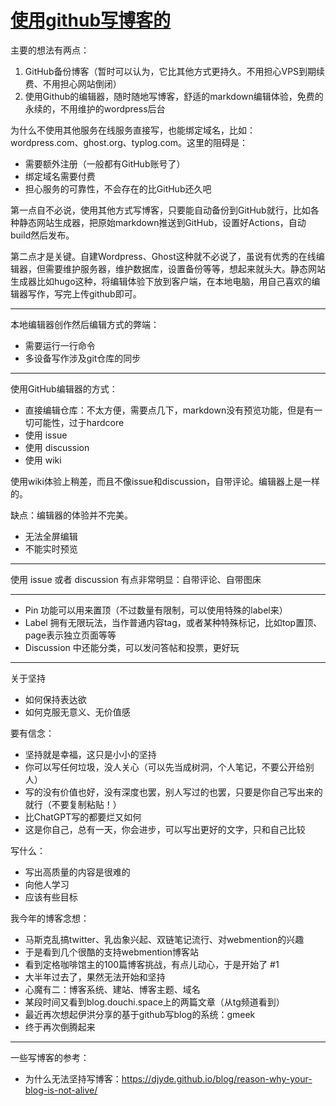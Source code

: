 # [使用github写博客的](https://github.com/shyn/shyn.github.io/issues/6)

主要的想法有两点：

1. GitHub备份博客（暂时可以认为，它比其他方式更持久。不用担心VPS到期续费、不用担心网站倒闭）
2. 使用Github的编辑器，随时随地写博客，舒适的markdown编辑体验，免费的永续的，不用维护的wordpress后台

为什么不使用其他服务在线服务直接写，也能绑定域名，比如：wordpress.com、ghost.org、typlog.com。这里的阻碍是：

- 需要额外注册（一般都有GitHub账号了）
- 绑定域名需要付费
- 担心服务的可靠性，不会存在的比GitHub还久吧

第一点自不必说，使用其他方式写博客，只要能自动备份到GitHub就行，比如各种静态网站生成器，把原始markdown推送到GitHub，设置好Actions，自动build然后发布。

第二点才是关键。自建Wordpress、Ghost这种就不必说了，虽说有优秀的在线编辑器，但需要维护服务器，维护数据库，设置备份等等，想起来就头大。静态网站生成器比如hugo这种，将编辑体验下放到客户端，在本地电脑，用自己喜欢的编辑器写作，写完上传github即可。

---

本地编辑器创作然后编辑方式的弊端：

- 需要运行一行命令
- 多设备写作涉及git仓库的同步

---

使用GitHub编辑器的方式：
- 直接编辑仓库：不太方便，需要点几下，markdown没有预览功能，但是有一切可能性，过于hardcore
- 使用 issue
- 使用 discussion
- 使用 wiki

使用wiki体验上稍差，而且不像issue和discussion，自带评论。编辑器上是一样的。

缺点：编辑器的体验并不完美。
- 无法全屏编辑
- 不能实时预览

---

使用 issue 或者 discussion 有点非常明显：自带评论、自带图床

---

- Pin 功能可以用来置顶（不过数量有限制，可以使用特殊的label来）
- Label 拥有无限玩法，当作普通内容tag，或者某种特殊标记，比如top置顶、page表示独立页面等等
- Discussion 中还能分类，可以发问答帖和投票，更好玩

---

关于坚持

- 如何保持表达欲
- 如何克服无意义、无价值感

要有信念：
- 坚持就是幸福，这只是小小的坚持
- 你可以写任何垃圾，没人关心（可以先当成树洞，个人笔记，不要公开给别人）
- 写的没有价值也好，没有深度也罢，别人写过的也罢，只要是你自己写出来的就行（不要复制粘贴！）
- 比ChatGPT写的都要烂又如何
- 这是你自己，总有一天，你会进步，可以写出更好的文字，只和自己比较

写什么：
- 写出高质量的内容是很难的
- 向他人学习
- 应该有些目标

我今年的博客念想：
- 马斯克乱搞twitter、乳齿象兴起、双链笔记流行、对webmention的兴趣
- 于是看到几个很酷的支持webmention博客站
- 看到定格咖啡馆主的100篇博客挑战，有点儿动心，于是开始了 #1 
- 大半年过去了，果然无法开始和坚持
- 心魔有二：博客系统、建站、博客主题、域名
- 某段时间又看到blog.douchi.space上的两篇文章（从tg频道看到）
- 最近再次想起伊洪分享的基于github写blog的系统：gmeek
- 终于再次倒腾起来


---

一些写博客的参考：

- 为什么无法坚持写博客：https://djyde.github.io/blog/reason-why-your-blog-is-not-alive/
